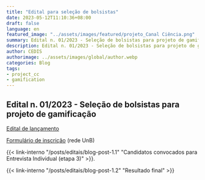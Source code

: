```yaml
---
title: "Edital para seleção de bolsistas"
date: 2023-05-12T11:10:36+08:00
draft: false
language: en
featured_image: "../assets/images/featured/projeto_Canal Ciência.png"
summary: Edital n. 01/2023 - Seleção de bolsistas para projeto de gamificação.
description: Edital n. 01/2023 - Seleção de bolsistas para projeto de gamificação.
author: CEDIS
authorimage: ../assets/images/global/author.webp
categories: Blog
tags: 
- project_cc
- gamification
---
```

## Edital n. 01/2023 - Seleção de bolsistas para projeto de gamificação

[Edital de lançamento](https://unbbr-my.sharepoint.com/:b:/g/personal/sergiofreitas_unb_br/EYCT4aU0rilCmLPi3WQK47kBThhTQndKMbrE55PzmirZyQ?e=0Nme7E) 

[Formulário de inscrição](https://forms.office.com/r/EyhmRDwMJm) (rede UnB)

{{< link-interno "/posts/editais/blog-post-1.1" "Candidatos convocados para Entrevista Individual (etapa 3)​" >}}.
  
{{< link-interno "/posts/editais/blog-post-1.2" "Resultado final​" >}}